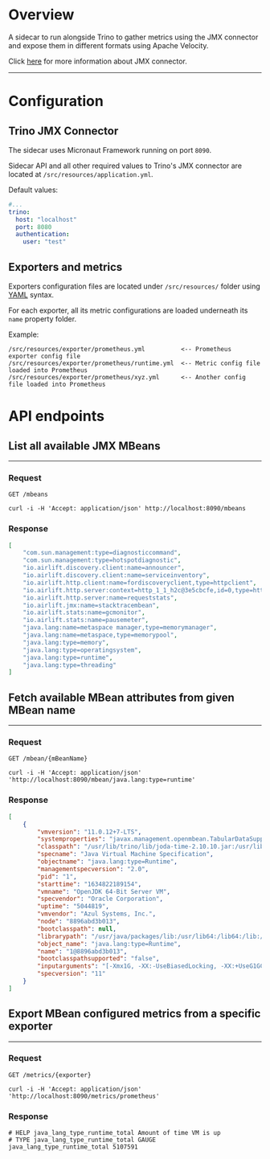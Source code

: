 # Overview
A sidecar to run alongside Trino to gather metrics using the JMX connector and expose them in different formats using 
Apache Velocity.

Click [here](https://trino.io/docs/current/connector/jmx.html) for more information about JMX connector.

---

# Configuration

## Trino JMX Connector
The sidecar uses Micronaut Framework running on port `8090`.

Sidecar API and all other required values to Trino's JMX connector are located at `/src/resources/application.yml`.

Default values:
```yaml
#...
trino:
  host: "localhost"
  port: 8080
  authentication:
    user: "test"
```
## Exporters and metrics
Exporters configuration files are located under `/src/resources/` folder using [YAML](https://yaml.org/) syntax.

For each exporter, all its metric configurations are loaded underneath its `name` property folder.

Example:
```
/src/resources/exporter/prometheus.yml          <-- Prometheus exporter config file
/src/resources/exporter/prometheus/runtime.yml  <-- Metric config file loaded into Prometheus
/src/resources/exporter/prometheus/xyz.yml      <-- Another config file loaded into Prometheus
```

# API endpoints

## List all available JMX MBeans

---
### Request
`GET /mbeans`

    curl -i -H 'Accept: application/json' http://localhost:8090/mbeans

### Response
```json
[
    "com.sun.management:type=diagnosticcommand",
    "com.sun.management:type=hotspotdiagnostic",
    "io.airlift.discovery.client:name=announcer",
    "io.airlift.discovery.client:name=serviceinventory",
    "io.airlift.http.client:name=fordiscoveryclient,type=httpclient",
    "io.airlift.http.server:context=http_1_1_h2c@3e5cbcfe,id=0,type=httpserverchannellistener",
    "io.airlift.http.server:name=requeststats",
    "io.airlift.jmx:name=stacktracembean",
    "io.airlift.stats:name=gcmonitor",
    "io.airlift.stats:name=pausemeter",
    "java.lang:name=metaspace manager,type=memorymanager",
    "java.lang:name=metaspace,type=memorypool",
    "java.lang:type=memory",
    "java.lang:type=operatingsystem",
    "java.lang:type=runtime",
    "java.lang:type=threading"
]
```

## Fetch available MBean attributes from given MBean name

---

### Request
`GET /mbean/{mBeanName}`

    curl -i -H 'Accept: application/json' 'http://localhost:8090/mbean/java.lang:type=runtime'

### Response
```json
[
    {
        "vmversion": "11.0.12+7-LTS",
        "systemproperties": "javax.management.openmbean.TabularDataSupport(tabularType=javax.management.openmbean.T...",
        "classpath": "/usr/lib/trino/lib/joda-time-2.10.10.jar:/usr/lib/trino/lib/jackson-datatype-guava-2.12.3.jar...",
        "specname": "Java Virtual Machine Specification",
        "objectname": "java.lang:type=Runtime",
        "managementspecversion": "2.0",
        "pid": "1",
        "starttime": "1634822189154",
        "vmname": "OpenJDK 64-Bit Server VM",
        "specvendor": "Oracle Corporation",
        "uptime": "5044819",
        "vmvendor": "Azul Systems, Inc.",
        "node": "8896abd3b013",
        "bootclasspath": null,
        "librarypath": "/usr/java/packages/lib:/usr/lib64:/lib64:/lib:/usr/lib",
        "object_name": "java.lang:type=Runtime",
        "name": "1@8896abd3b013",
        "bootclasspathsupported": "false",
        "inputarguments": "[-Xmx1G, -XX:-UseBiasedLocking, -XX:+UseG1GC, -XX:G1HeapRegionSize=32M, -XX:+ExplicitGCI...",
        "specversion": "11"
    }
]
```

## Export MBean configured metrics from a specific exporter

---

### Request
`GET /metrics/{exporter}`

    curl -i -H 'Accept: application/json' 'http://localhost:8090/metrics/prometheus'

### Response
```
# HELP java_lang_type_runtime_total Amount of time VM is up
# TYPE java_lang_type_runtime_total GAUGE
java_lang_type_runtime_total 5107591
```